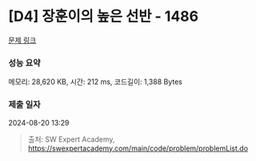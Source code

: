 # [D4] 장훈이의 높은 선반 - 1486 

[문제 링크](https://swexpertacademy.com/main/code/problem/problemDetail.do?contestProbId=AV2b7Yf6ABcBBASw) 

### 성능 요약

메모리: 28,620 KB, 시간: 212 ms, 코드길이: 1,388 Bytes

### 제출 일자

2024-08-20 13:29



> 출처: SW Expert Academy, https://swexpertacademy.com/main/code/problem/problemList.do